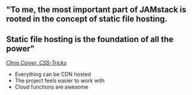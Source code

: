 
## "To me, the most important part of JAMstack is rooted in the concept of static file hosting.
## Static file hosting is the foundation of all the power"

_[Chris Coiyer, CSS-Tricks](https://css-tricks.com/jamstack-more-like-shamstack/)_


- Everything can be CDN hosted
- The project feels easier to work with
- Cloud functions are awesome

